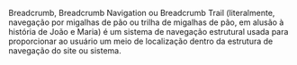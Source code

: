 Breadcrumb, Breadcrumb Navigation ou Breadcrumb Trail (literalmente, navegação por migalhas de pão ou trilha de migalhas de pão, em alusão à história de João e Maria) é um sistema de navegação estrutural usada para proporcionar ao usuário um meio de localização dentro da estrutura de navegação do site ou sistema.
